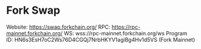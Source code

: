 # Fork Swap 


Website: https://swap.forkchain.org/
RPC: https://rpc-mainnet.forkchain.org/
WS: wss://rpc-mainnet.forkchain.org/ws
Program ID: HN6s3EsH7oC2Ws76D4CGQj7NrbHKYV1agiBg4Hv1d5VS (Fork Mainnet)
